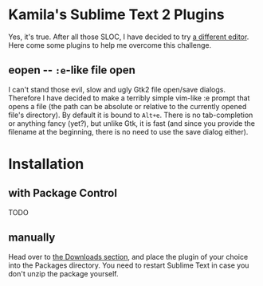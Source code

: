 Kamila's Sublime Text 2 Plugins
===============================

Yes, it's true. After all those SLOC, I have decided to try [a different editor](http://www.sublimetext.com/2). Here come some plugins to help me overcome this challenge.

eopen -- `:e`-like file open
----------------------------

I can't stand those evil, slow and ugly Gtk2 file open/save dialogs. Therefore I have decided to make a terribly simple vim-like :e prompt that opens a file (the path can be absolute or relative to the currently opened file's directory). By default it is bound to `Alt+e`. There is no tab-completion or anything fancy (yet?), but unlike Gtk, it is fast (and since you provide the filename at the beginning, there is no need to use the save dialog either).

Installation
============

with Package Control
--------------------

TODO

manually
--------

Head over to [the Downloads section](https://github.com/AnotherKamila/my-sublime-plugins/downloads), and place the plugin of your choice into the Packages directory. You need to restart Sublime Text in case you don't unzip the package yourself.

